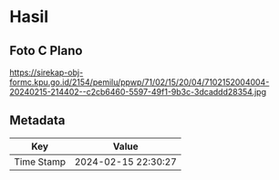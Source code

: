 # Hasil

## Foto C Plano

https://sirekap-obj-formc.kpu.go.id/2154/pemilu/ppwp/71/02/15/20/04/7102152004004-20240215-214402--c2cb6460-5597-49f1-9b3c-3dcaddd28354.jpg


## Metadata

| Key        | Value               |
| ---------- | ------------------- |
| Time Stamp | 2024-02-15 22:30:27 |



